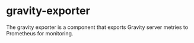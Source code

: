 # gravity-exporter

The gravity exporter is a component that exports Gravity server metries to Prometheus for monitoring.
